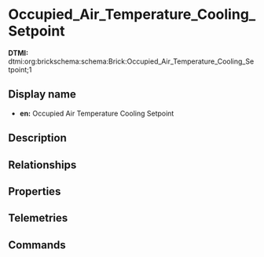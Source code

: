 # Occupied_Air_Temperature_Cooling_Setpoint
**DTMI:** dtmi:org:brickschema:schema:Brick:Occupied_Air_Temperature_Cooling_Setpoint;1
## Display name
- **en:** Occupied Air Temperature Cooling Setpoint
## Description
## Relationships
## Properties
## Telemetries
## Commands

